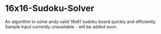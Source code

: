 # 16x16-Sudoku-Solver

An algorithm to solve andy valid 16x61 sudoku board quickly and efficiently. 
Sample input currently unavailable - will be added soon.
